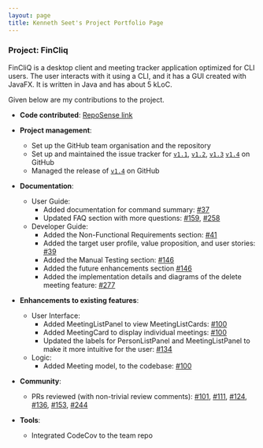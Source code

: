 ```yaml
---
layout: page
title: Kenneth Seet's Project Portfolio Page
---
```


### Project: FinCliq

FinCliQ is a desktop client and meeting tracker application optimized for CLI users. The user interacts with it using a CLI, and it has a GUI created with JavaFX. It is written in Java and has about 5 kLoC.

Given below are my contributions to the project.

* **Code contributed**: [RepoSense link](https://nus-cs2103-ay2324s2.github.io/tp-dashboard/?search=&sort=groupTitle&sortWithin=title&timeframe=commit&mergegroup=&groupSelect=groupByRepos&breakdown=true&checkedFileTypes=docs~functional-code~test-code~other&since=2024-02-23&tabOpen=true&tabType=authorship&tabAuthor=itstrueitstrueitsrealitsreal&tabRepo=AY2324S2-CS2103-F08-1%2Ftp%5Bmaster%5D&authorshipIsMergeGroup=false&authorshipFileTypes=docs~functional-code~test-code~other&authorshipIsBinaryFileTypeChecked=false&authorshipIsIgnoredFilesChecked=false)

* **Project management**:
    * Set up the GitHub team organisation and the repository
    * Set up and maintained the issue tracker for [`v1.1`](https://github.com/AY2324S2-CS2103-F08-1/tp/milestone/1), [`v1.2`](https://github.com/AY2324S2-CS2103-F08-1/tp/milestone/2), [`v1.3`](https://github.com/AY2324S2-CS2103-F08-1/tp/milestone/3) [`v1.4`](https://github.com/AY2324S2-CS2103-F08-1/tp/milestone/4) on GitHub
    * Managed the release of [`v1.4`](https://github.com/AY2324S2-CS2103-F08-1/tp/releases/tag/v1.4) on GitHub

* **Documentation**:
    * User Guide:
        * Added documentation for command summary: [\#37](https://github.com/AY2324S2-CS2103-F08-1/tp/issues/37)
        * Updated FAQ section with more questions: [\#159](https://github.com/AY2324S2-CS2103-F08-1/tp/issues/159), [\#258](https://github.com/AY2324S2-CS2103-F08-1/tp/issues/258)
    * Developer Guide:
        * Added the Non-Functional Requirements section: [\#41](https://github.com/AY2324S2-CS2103-F08-1/tp/issues/41)
        * Added the target user profile, value proposition, and user stories: [\#39](https://github.com/AY2324S2-CS2103-F08-1/tp/issues/39)
        * Added the Manual Testing section: [\#146](https://github.com/AY2324S2-CS2103-F08-1/tp/pull/146)
        * Added the future enhancements section [\#146](https://github.com/AY2324S2-CS2103-F08-1/tp/pull/146)
        * Added the implementation details and diagrams of the delete meeting feature: [\#277](https://github.com/AY2324S2-CS2103-F08-1/tp/pull/277)

* **Enhancements to existing features**:
    * User Interface:
        * Added MeetingListPanel to view MeetingListCards: [\#100](https://github.com/AY2324S2-CS2103-F08-1/tp/pull/100)
        * Added MeetingCard to display individual meetings: [\#100](https://github.com/AY2324S2-CS2103-F08-1/tp/pull/100)
        * Updated the labels for PersonListPanel and MeetingListPanel to make it more intuitive
          for the user: [\#134](https://github.com/AY2324S2-CS2103-F08-1/tp/pull/134)
    * Logic:
        * Added Meeting model,  to the codebase: [\#100](https://github.com/AY2324S2-CS2103-F08-1/tp/pull/100)

* **Community**:
    * PRs reviewed (with non-trivial review comments): [\#101](https://github.com/AY2324S2-CS2103-F08-1/tp/pull/101), [\#111](https://github.com/AY2324S2-CS2103-F08-1/tp/pull/111), [\#124](https://github.com/AY2324S2-CS2103-F08-1/tp/pull/124), [\#136](https://github.com/AY2324S2-CS2103-F08-1/tp/pull/136), [\#153](https://github.com/AY2324S2-CS2103-F08-1/tp/pull/153), [\#244](https://github.com/AY2324S2-CS2103-F08-1/tp/pull/244)

* **Tools**:
    * Integrated CodeCov to the team repo

